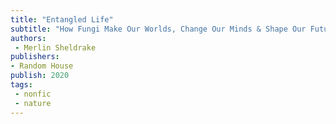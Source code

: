 ```yaml
---
title: "Entangled Life"
subtitle: "How Fungi Make Our Worlds, Change Our Minds & Shape Our Futures"
authors: 
 - Merlin Sheldrake
publishers: 
- Random House
publish: 2020
tags: 
 - nonfic
 - nature
---
```

